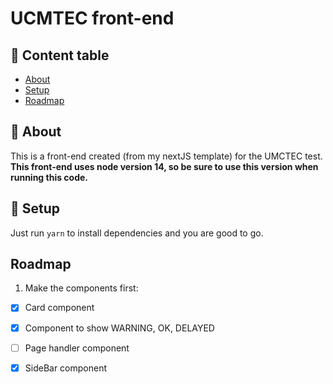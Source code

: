 # UCMTEC front-end
## 📝 Content table

- [About](#about)
- [Setup](#getting_started)
- [Roadmap](#roadmap)

## 🧐 About <a name = "about"></a>

This is a front-end created (from my nextJS template) for the UMCTEC test.
**This front-end uses node version 14, so be sure to use this version when running this code.**

## 🏁 Setup <a name = "getting_started"></a>

Just run `yarn` to install dependencies and you are good to go.

## Roadmap <a name = "roadmap"></a>

1. Make the components first:
- [X] Card component
- [X] Component to show WARNING, OK, DELAYED 
- [ ] Page handler component
- [X] SideBar component 








